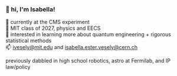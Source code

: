 ### 👋 hi, I'm Isabella!   
👾 currently at the CMS experiment   
🌱 MIT class of 2027, physics and EECS  
🔭 interested in learning more about quantum engineering + rigorous statistical methods    
📫 ivesely@mit.edu and isabella.ester.vesely@cern.ch   

previously dabbled in high school robotics, astro at Fermilab, and IP law/policy

